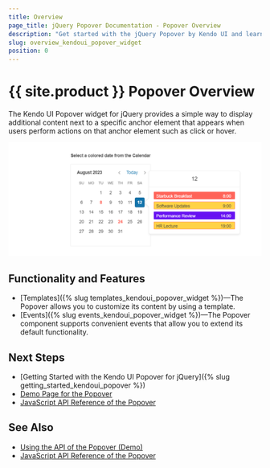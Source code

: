 ```yaml
---
title: Overview
page_title: jQuery Popover Documentation - Popover Overview
description: "Get started with the jQuery Popover by Kendo UI and learn how to create, initialize, and enable the widget."
slug: overview_kendoui_popover_widget
position: 0
---
```


# {{ site.product }} Popover Overview

The Kendo UI Popover widget for jQuery provides a simple way to display additional content next to a specific anchor element that appears when users perform actions on that anchor element such as click or hover.

![Kendo UI for jQuery Popover Overview](popover-overview.png)

## Functionality and Features

* [Templates]({% slug templates_kendoui_popover_widget %})&mdash;The Popover allows you to customize its content by using a template.
* [Events]({% slug events_kendoui_popover_widget %})&mdash;The Popover component supports convenient events that allow you to extend its default functionality.

## Next Steps 

* [Getting Started with the Kendo UI Popover for jQuery]({% slug getting_started_kendoui_popover %})
* [Demo Page for the Popover](https://demos.telerik.com/kendo-ui/popover/index)
* [JavaScript API Reference of the Popover](/api/javascript/ui/popover)

## See Also

* [Using the API of the Popover (Demo)](https://demos.telerik.com/kendo-ui/popover/api)
* [JavaScript API Reference of the Popover](/api/javascript/ui/popover)
